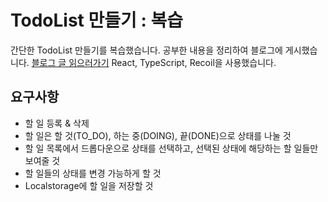 # TodoList 만들기 : 복습

간단한 TodoList 만들기를 복습했습니다.
공부한 내용을 정리하여 블로그에 게시했습니다.
[블로그 글 읽으러가기](https://velog.io/@sjoleee_/React-todolist-%EB%A7%8C%EB%93%A4%EA%B8%B0)
React, TypeScript, Recoil을 사용했습니다.

## 요구사항

- 할 일 등록 & 삭제
- 할 일은 할 것(TO_DO), 하는 중(DOING), 끝(DONE)으로 상태를 나눌 것
- 할 일 목록에서 드롭다운으로 상태를 선택하고, 선택된 상태에 해당하는 할 일들만 보여줄 것
- 할 일들의 상태를 변경 가능하게 할 것
- Localstorage에 할 일을 저장할 것
